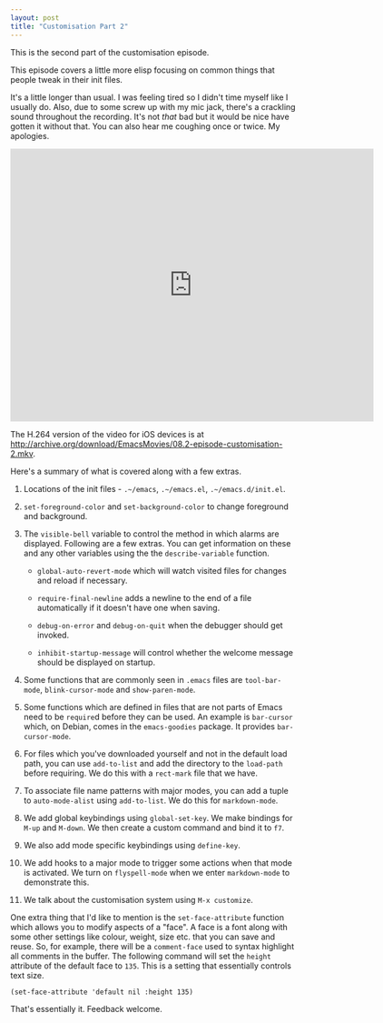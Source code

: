 ```yaml
---
layout: post
title: "Customisation Part 2"
---
```


This is the second part of the customisation episode.

This episode covers a little more elisp focusing on common things that people tweak in their init files.

It's a little longer than usual. I was feeling tired so I didn't time myself like I usually do. Also, due to some screw up with my mic jack, there's a crackling sound throughout the recording. It's not *that* bad but it would be nice have gotten it without that. You can also hear me coughing once or twice. My apologies.

<iframe src="http://archive.org/embed/EmacsMovies/08.2-episode-customisation-2.webm" width="640" height="480" frameborder="0"></iframe>

The H.264 version of the video for iOS devices is at <http://archive.org/download/EmacsMovies/08.2-episode-customisation-2.mkv>.

Here's a summary of what is covered along with a few extras.

1. Locations of the init files - `.~/emacs`, `.~/emacs.el`, `.~/emacs.d/init.el`. 
1. `set-foreground-color` and `set-background-color` to change foreground and background.
1. The `visible-bell` variable to control the method in which alarms are displayed. Following are a few extras.    You can get information on these and any other variables using the the `describe-variable` function.

   * `global-auto-revert-mode` which will watch visited files for
   changes and reload if necessary.

   * `require-final-newline` adds a newline to the end of a file
   automatically if it doesn't have one when saving.

   * `debug-on-error` and `debug-on-quit` when the debugger should
   get invoked.  

   * `inhibit-startup-message` will control whether the
   welcome message should be displayed on startup.
   
1. Some functions that are commonly seen in `.emacs` files are `tool-bar-mode`, `blink-cursor-mode` and `show-paren-mode`. 
1. Some functions which are defined in files that are not parts of Emacs need to be `require`d before they can be used. An example is `bar-cursor` which, on Debian, comes in the `emacs-goodies` package. It provides `bar-cursor-mode`. 
1. For files which you've downloaded yourself and not in the default load path, you can use `add-to-list` and add the directory to the `load-path` before requiring. We do this with a `rect-mark` file that we have. 
1. To associate file name patterns with major modes, you can add a tuple to `auto-mode-alist` using `add-to-list`. We do this for `markdown-mode`.
1. We add global keybindings using `global-set-key`. We make bindings for `M-up` and `M-down`. We then create a custom command and bind it to `f7`. 
1. We also add mode specific keybindings using `define-key`. 
1. We add hooks to a major mode to trigger some actions when that mode is activated. We turn on `flyspell-mode` when we enter `markdown-mode` to demonstrate this. 
1. We talk about the customisation system using `M-x customize`. 

One extra thing that I'd like to mention is the `set-face-attribute` function which allows you to modify aspects of a "face". A face is a font along with some other settings like colour, weight, size etc. that you can save and reuse. So, for example, there will be a `comment-face` used to syntax highlight all comments in the buffer. The following command will set the `height` attribute of the default face to `135`. This is a setting that essentially controls text size. 

    (set-face-attribute 'default nil :height 135)
    

That's essentially it. Feedback welcome. 
